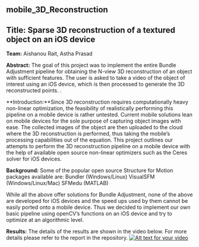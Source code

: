 ## mobile_3D_Reconstruction
## Title: Sparse 3D reconstruction of a textured object on an iOS device

**Team:** Aishanou Rait, Astha Prasad

**Abstract:** The goal of this project was to implement the entire Bundle Adjustment pipeline for obtaining the N-view 3D reconstruction of an object with sufficient features. The user is asked to take a video of the object of interest using an iOS device, which is then processed to generate the 3D reconstructed points. .

**Introduction:**Since 3D reconstruction requires computationally heavy non-linear optimization, the feasibility of realistically performing this pipeline on a mobile device is rather untested. Current mobile solutions lean on mobile devices for the sole purpose of capturing object images with ease. The collected images of the object are then uploaded to the cloud where the 3D reconstruction is performed, thus taking the mobile’s processing capabilities out of the equation. This project outlines our attempts to perform the 3D reconstruction pipeline on a mobile device with the help of available open source non-linear optimizers such as the Ceres solver for iOS devices. 

**Background:** Some of the popular open source Structure for Motion packages available are:
Bundler (Windows/Linux)
VisualSFM (Windows/Linux/Mac)
SFMedu (MATLAB)

While all the above offer solutions for Bundle Adjustment, none of the above are developed for iOS devices and the speed ups used by them cannot be easily ported onto a mobile device. Thus we decided to implement our own basic pipeline using openCV’s functions on an iOS device and try to optimize at an algorithmic level. 

**Results:** The details of the results are shown in the video below. For more details please refer to the report in the repository.
[![Alt text for your video](http://img.youtube.com/vi/T-D1KVIuvjA/0.jpg)](http://www.youtube.com/watch?v=T-D1KVIuvjA)




